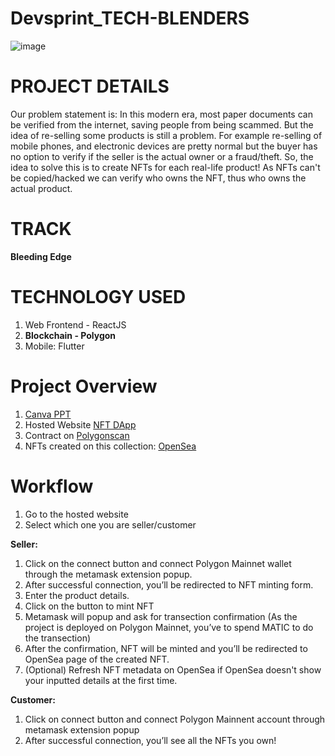 ﻿# Devsprint_TECH-BLENDERS
 
 ![image](https://user-images.githubusercontent.com/80065444/200169438-c453d582-368a-4169-9a17-03afd59f8b73.png)

 
 
# PROJECT DETAILS
Our problem statement is: In this modern era, most paper documents can be verified from the internet, saving people from being scammed. But the idea of re-selling some products is still a problem. For example re-selling of mobile phones, and electronic devices are pretty normal but the buyer has no option to verify if the seller is the actual owner or a fraud/theft. So, the idea to solve this is to create NFTs for each real-life product! As NFTs can't be copied/hacked we can verify who owns the NFT, thus who owns the actual product.


# TRACK
<b>Bleeding Edge</b>

# TECHNOLOGY USED
1. Web Frontend - ReactJS
2. <b>Blockchain - Polygon</b>
3. Mobile: Flutter

# Project Overview
1. <a href="https://www.canva.com/design/DAFRJRRP2aw/9cQiFHmAEu4MUk1Ivl5jrQ/edit?utm_content=DAFRJRRP2aw&utm_campaign=designshare&utm_medium=link2&utm_source=sharebutton" target="_blank"> Canva PPT </a>
2. Hosted Website <a href="https://warranty-maker-dapp.herokuapp.com/" target="_blank">NFT DApp</a>
3. Contract on <a href= "https://polygonscan.com/address/0xFb2aC437ca9d3efB217a48de4A0455d668D793aB" target="_blank">Polygonscan</a>
4. NFTs created on this collection: <a href="https://opensea.io/collection/squarenft-gbuiszpdab" target="_blank">OpenSea</a>

# Workflow
1. Go to the hosted website
2. Select which one you are seller/customer

<b> Seller:</b>
1. Click on the connect button and connect Polygon Mainnet wallet through the metamask extension popup.
2. After successful connection, you’ll be redirected to NFT minting form.
3. Enter the product details.
4. Click on the button to mint NFT
5. Metamask will popup and ask for transection confirmation (As the project is deployed on Polygon Mainnet, you’ve to spend MATIC to do the transection)
6. After the confirmation, NFT will be minted and you’ll be redirected to OpenSea page of the created NFT.
6. (Optional) Refresh NFT metadata on OpenSea if OpenSea doesn't show your inputted details at the first time.

<b> Customer:</b>
1. Click on connect button and connect Polygon Mainnent account through metamask extension popup
2. After successful connection, you’ll see all the NFTs you own!

